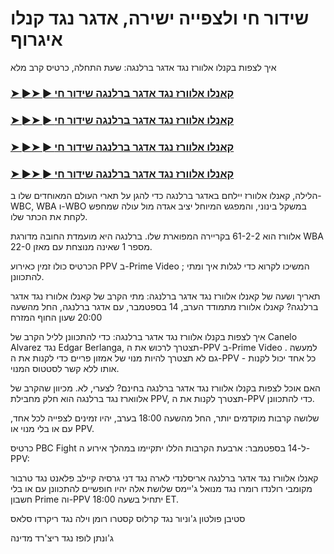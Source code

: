 #  שידור חי ולצפייה ישירה, אדגר נגד קנלו איגרוף

איך לצפות בקנלו אלוורז נגד אדגר ברלנגה: שעת התחלה, כרטיס קרב מלא

<h3><a href="https://cutt.ly/WeR39PY0">➤ ►➤ ► קאנלו אלוורז נגד אדגר ברלנגה שידור חי</a></h3>

<h3><a href="https://cutt.ly/WeR39PY0">➤ ►➤ ► קאנלו אלוורז נגד אדגר ברלנגה שידור חי</a></h3>

<h3><a href="https://cutt.ly/WeR39PY0">➤ ►➤ ► קאנלו אלוורז נגד אדגר ברלנגה שידור חי</a></h3>

<h3><a href="https://cutt.ly/WeR39PY0">➤ ►➤ ► קאנלו אלוורז נגד אדגר ברלנגה שידור חי</a></h3>

הלילה, קאנלו אלוורז יילחם באדגר ברלנגה כדי להגן על תארי העולם המאוחדים שלו ב-WBC, WBA ו-WBO במשקל בינוני, והמפגש המיוחל יציב אגדה מול עולה שמחפש לקחת את הכתר שלו.

אלוורז הוא 61-2-2 בקריירה המפוארת שלו. ברלנגה היא מועמדת החובה מדורגת WBA מספר 1 שאינה מנוצחת עם מאזן 22-0.

הכרטיס כולו זמין כאירוע PPV ב-Prime Video ; המשיכו לקרוא כדי לגלות איך ומתי להתכוונן.

תאריך ושעה של קאנלו אלוורז נגד אדגר ברלנגה: מתי הקרב של קאנלו אלוורז נגד אדגר ברלנגה?
קאנלו אלוורז מתמודד הערב, 14 בספטמבר, עם אדגר ברלנגה, החל מהשעה 20:00 שעון החוף המזרח

איך לצפות בקנלו אלוורז נגד אדגר ברלנגה:
כדי להתכוונן לליל הקרב של Canelo Alvarez נגד Edgar Berlanga, תצטרך לרכוש את ה-PPV ב-Prime Video . למעשה גם לא תצטרך להיות מנוי של אמזון פריים כדי לקנות את ה-PPV - כל אחד יכול לקנות אותו ללא קשר לסטטוס המנוי.

האם אוכל לצפות בקנלו אלוורז נגד אדגר ברלנגה בחינם?
לצערי, לא. מכיוון שהקרב של אלווארז נגד ברלנגה הוא חלק מחבילת PPV, תצטרך לקנות את ה-PPV כדי להתכוונן.

שלושה קרבות מוקדמים יותר, החל מהשעה 18:00 בערב, יהיו זמינים לצפייה לכל אחד, עם או בלי מנוי או PPV.

כרטיס PBC Fight ל-14 בספטמבר:
ארבעת הקרבות הללו יתקיימו במהלך אירוע ה-PPV:

קאנלו אלוורז נגד אדגר ברלנגה
אריסלנדי לארה נגד דני גרסיה
קיילב פלאנט נגד טרבור מקומבי
רולנדו רומרו נגד מנואל ג'יימס
שלושת אלה יהיו חופשיים להתכוונן עם או בלי חשבון Prime וה-PPV יתחיל בשעה 18:00 ET.

סטיבן פולטון ג'וניור נגד קרלוס קסטרו
רומן וילה נגד ריקרדו סלאס

ג'ונתן לופז נגד ריצ'רד מדינה

